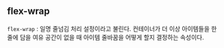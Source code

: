 ## flex-wrap

`flex-wrap` : 일명 줄넘김 처리 설정이라고 불린다.
컨테이너가 더 이상 아이템들을 한 줄에 담을 여유 공간이
없을 때 아이템 줄바꿈을 어떻게 할지 결정하는 속성이다.
